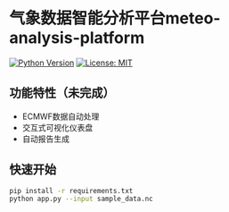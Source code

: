 # 气象数据智能分析平台meteo-analysis-platform

[![Python Version](https://img.shields.io/badge/python-3.8%2B-blue)](https://python.org)
[![License: MIT](https://img.shields.io/badge/License-MIT-yellow.svg)](LICENSE)

## 功能特性（未完成）
- ECMWF数据自动处理
- 交互式可视化仪表盘
- 自动报告生成

## 快速开始
```bash
pip install -r requirements.txt
python app.py --input sample_data.nc
